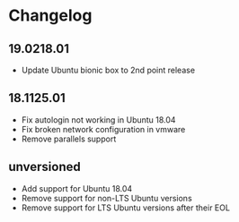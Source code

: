 # Changelog

## 19.0218.01

* Update Ubuntu bionic box to 2nd point release

## 18.1125.01

* Fix autologin not working in Ubuntu 18.04
* Fix broken network configuration in vmware
* Remove parallels support

## unversioned

* Add support for Ubuntu 18.04
* Remove support for non-LTS Ubuntu versions
* Remove support for LTS Ubuntu versions after their EOL